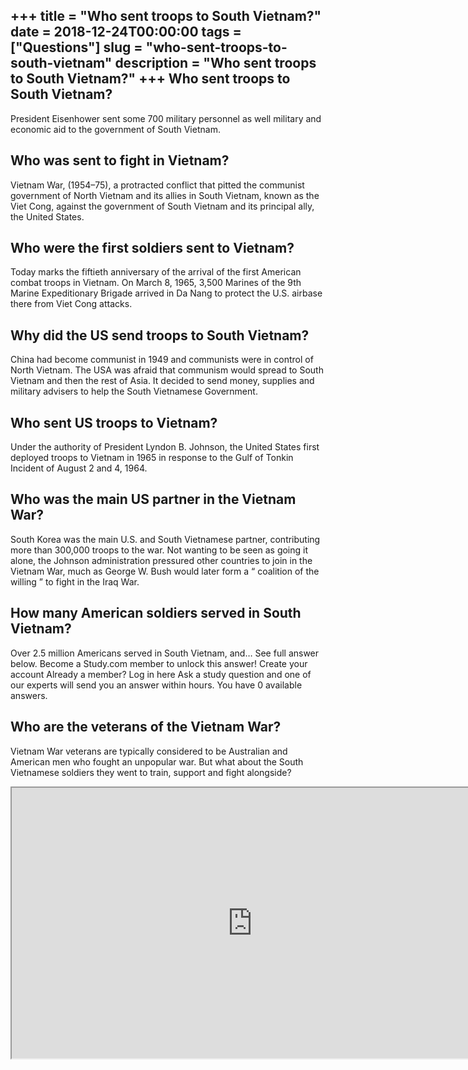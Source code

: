 +++
title = "Who sent troops to South Vietnam?"
date = 2018-12-24T00:00:00
tags = ["Questions"]
slug = "who-sent-troops-to-south-vietnam"
description = "Who sent troops to South Vietnam?"
+++
Who sent troops to South Vietnam?
---------------------------------

President Eisenhower sent some 700 military personnel as well military and economic aid to the government of South Vietnam.

Who was sent to fight in Vietnam?
---------------------------------

Vietnam War, (1954–75), a protracted conflict that pitted the communist government of North Vietnam and its allies in South Vietnam, known as the Viet Cong, against the government of South Vietnam and its principal ally, the United States.

Who were the first soldiers sent to Vietnam?
--------------------------------------------

Today marks the fiftieth anniversary of the arrival of the first American combat troops in Vietnam. On March 8, 1965, 3,500 Marines of the 9th Marine Expeditionary Brigade arrived in Da Nang to protect the U.S. airbase there from Viet Cong attacks.

Why did the US send troops to South Vietnam?
--------------------------------------------

China had become communist in 1949 and communists were in control of North Vietnam. The USA was afraid that communism would spread to South Vietnam and then the rest of Asia. It decided to send money, supplies and military advisers to help the South Vietnamese Government.

Who sent US troops to Vietnam?
------------------------------

Under the authority of President Lyndon B. Johnson, the United States first deployed troops to Vietnam in 1965 in response to the Gulf of Tonkin Incident of August 2 and 4, 1964.

Who was the main US partner in the Vietnam War?
-----------------------------------------------

South Korea was the main U.S. and South Vietnamese partner, contributing more than 300,000 troops to the war. Not wanting to be seen as going it alone, the Johnson administration pressured other countries to join in the Vietnam War, much as George W. Bush would later form a “ coalition of the willing ” to fight in the Iraq War.

How many American soldiers served in South Vietnam?
---------------------------------------------------

Over 2.5 million Americans served in South Vietnam, and… See full answer below. Become a Study.com member to unlock this answer! Create your account Already a member? Log in here Ask a study question and one of our experts will send you an answer within hours. You have 0 available answers.

Who are the veterans of the Vietnam War?
----------------------------------------

Vietnam War veterans are typically considered to be Australian and American men who fought an unpopular war. But what about the South Vietnamese soldiers they went to train, support and fight alongside?

<iframe allow="accelerometer; autoplay; clipboard-write; encrypted-media; gyroscope; picture-in-picture" allowfullscreen="" class="__youtube_prefs__  epyt-is-override  no-lazyload" data-no-lazy="1" data-origheight="433" data-origwidth="770" data-skipgform_ajax_framebjll="" height="433" id="_ytid_19401" loading="lazy" src="https://www.youtube.com/embed/_fYydk7wuV0?enablejsapi=1&autoplay=0&cc_load_policy=0&cc_lang_pref=&iv_load_policy=1&loop=0&modestbranding=0&rel=1&fs=1&playsinline=0&autohide=2&theme=dark&color=red&controls=1&" title="YouTube player" width="770"></iframe>